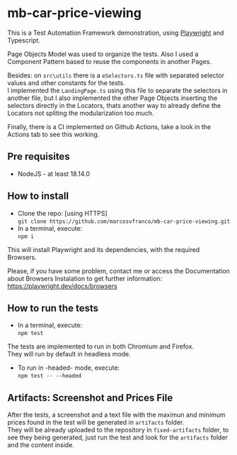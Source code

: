 # mb-car-price-viewing
This is a Test Automation Framework demonstration, using [Playwright](https://playwright.dev/) and Typescript.

Page Objects Model was used to organize the tests. Also I used a Component Pattern based to reuse the components in another Pages.

Besides: on `src\utils` there is a `eSelectors.ts` file with separated selector values and other constants for the tests.  
I implemented the `LandingPage.ts` using this file to separate the selectors in another file, but I also implemented the other Page Objects inserting the selectors directly in the Locators, thats another way to already define the Locators not spliting the modularization too much.

Finally, there is a CI implemented on Github Actions, take a look in the Actions tab to see this working.
## Pre requisites
- NodeJS - at least 18.14.0

## How to install
- Clone the repo: [using HTTPS]  
`git clone https://github.com/marcosvfranco/mb-car-price-viewing.git`
- In a terminal, execute:  
`npm i`

This will install Playwright and its dependencies, with the required Browsers.

Please, if you have some problem, contact me or access the Documentation about Browsers Instalation to get further information:  
https://playwright.dev/docs/browsers
## How to run the tests
- In a terminal, execute:  
`npm test`

The tests are implemented to run in both Chromium and Firefox.  
They will run by default in headless mode. 

- To run in -headed- mode, execute:  
`npm test -- --headed`

## Artifacts: Screenshot and Prices File

After the tests, a screenshot and a text file with the maximun and minimum prices found in the test will be generated in `artifacts` folder.  
They will be already uploaded to the repository in `fixed-artifacts` folder, to see they being generated, just run the test and look for the `artifacts` folder and the content inside.
